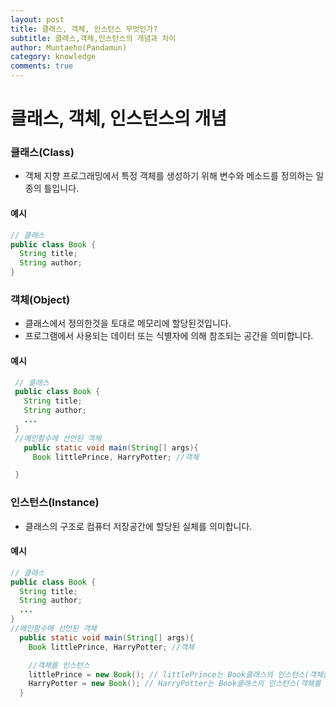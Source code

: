 ```yaml
---
layout: post
title: 클래스, 객체, 인스턴스 무엇인가?
subtitle: 클래스,객체,인스턴스의 개념과 차이
author: Muntaeho(Pandamun)
category: knowledge
comments: true
---
```


# 클래스, 객체, 인스턴스의 개념

### 클래스(Class)
 - 객체 지향 프로그래밍에서 특정 객체를 생성하기 위해 변수와 메소드를 정의하는 일종의 틀입니다.

#### 예시

~~~java
// 클래스
public class Book {
  String title;
  String author;
}
~~~

### 객체(Object)
 - 클래스에서 정의한것을 토대로 메모리에 할당된것입니다.
 - 프로그램에서 사용되는 데이터 또는 식별자에 의해 참조되는 공간을 의미합니다.

#### 예시

~~~java
 // 클래스
 public class Book {
   String title;
   String author;
   ...
 }
 //메인함수에 선언된 객체
   public static void main(String[] args){
     Book littlePrince, HarryPotter; //객체

 }
~~~

### 인스턴스(Instance)
 - 클래스의 구조로 컴퓨터 저장공간에 할당된 실체를 의미합니다.

#### 예시

 ~~~java
 // 클래스
 public class Book {
   String title;
   String author;
   ...
 }
 //메인함수에 선언된 객체
   public static void main(String[] args){
     Book littlePrince, HarryPotter; //객체

     //객체를 인스턴스
     littlePrince = new Book(); // littlePrince는 Book클래스의 인스턴스(객체를 메모리에 할당)
     HarryPotter = new Book(); // HarryPotter는 Book클래스의 인스턴스(객체를 메모리에 할당)
   }
 ~~~
